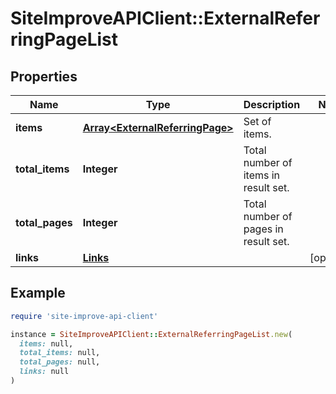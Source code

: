 # SiteImproveAPIClient::ExternalReferringPageList

## Properties

| Name | Type | Description | Notes |
| ---- | ---- | ----------- | ----- |
| **items** | [**Array&lt;ExternalReferringPage&gt;**](ExternalReferringPage.md) | Set of items. |  |
| **total_items** | **Integer** | Total number of items in result set. |  |
| **total_pages** | **Integer** | Total number of pages in result set. |  |
| **links** | [**Links**](Links.md) |  | [optional] |

## Example

```ruby
require 'site-improve-api-client'

instance = SiteImproveAPIClient::ExternalReferringPageList.new(
  items: null,
  total_items: null,
  total_pages: null,
  links: null
)
```

